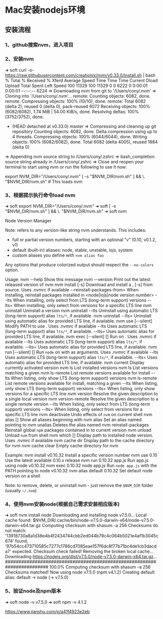 # Mac安装nodejs环境
## 安装流程
### 1、github搜索nvm，进入项目

### 2、安装nvm

➜  soft curl -o- https://raw.githubusercontent.com/creationix/nvm/v0.33.0/install.sh | bash
  % Total    % Received % Xferd  Average Speed   Time    Time     Time  Current
                                 Dload  Upload   Total   Spent    Left  Speed
100 11329  100 11329    0     0   6222      0  0:00:01  0:00:01 --:--:--  6224
=> Downloading nvm from git to '/Users/cony/.nvm'
=> Cloning into '/Users/cony/.nvm'...
remote: Counting objects: 6082, done.
remote: Compressing objects: 100% (10/10), done.
remote: Total 6082 (delta 2), reused 0 (delta 0), pack-reused 6072
Receiving objects: 100% (6082/6082), 1.74 MiB | 54.00 KiB/s, done.
Resolving deltas: 100% (3752/3752), done.
* (HEAD detached at v0.33.0)
  master
=> Compressing and cleaning up git repository
Counting objects: 6082, done.
Delta compression using up to 4 threads.
Compressing objects: 100% (6044/6044), done.
Writing objects: 100% (6082/6082), done.
Total 6082 (delta 4005), reused 1884 (delta 0)

=> Appending nvm source string to /Users/cony/.zshrc
=> bash_completion source string already in /Users/cony/.zshrc
=> Close and reopen your terminal to start using nvm or run the following to use it now:

export NVM_DIR="/Users/cony/.nvm"
[ -s "$NVM_DIR/nvm.sh" ] && \. "$NVM_DIR/nvm.sh"  # This loads nvm

### 3、根据提示执行命令load nvm

➜  soft export NVM_DIR="/Users/cony/.nvm"
➜  soft [ -s "$NVM_DIR/nvm.sh" ] && \. "$NVM_DIR/nvm.sh"
➜  soft nvm

Node Version Manager

Note: <version> refers to any version-like string nvm understands. This includes:
  - full or partial version numbers, starting with an optional "v" (0.10, v0.1.2, v1)
  - default (built-in) aliases: node, stable, unstable, iojs, system
  - custom aliases you define with `nvm alias foo`

 Any options that produce colorized output should respect the `--no-colors` option.

Usage:
  nvm --help                                Show this message
  nvm --version                             Print out the latest released version of nvm
  nvm install [-s] <version>                Download and install a <version>, [-s] from source. Uses .nvmrc if available
    --reinstall-packages-from=<version>     When installing, reinstall packages installed in <node|iojs|node version number>
    --lts                                   When installing, only select from LTS (long-term support) versions
    --lts=<LTS name>                        When installing, only select from versions for a specific LTS line
  nvm uninstall <version>                   Uninstall a version
  nvm uninstall --lts                       Uninstall using automatic LTS (long-term support) alias `lts/*`, if available.
  nvm uninstall --lts=<LTS name>            Uninstall using automatic alias for provided LTS line, if available.
  nvm use [--silent] <version>              Modify PATH to use <version>. Uses .nvmrc if available
    --lts                                   Uses automatic LTS (long-term support) alias `lts/*`, if available.
    --lts=<LTS name>                        Uses automatic alias for provided LTS line, if available.
  nvm exec [--silent] <version> [<command>] Run <command> on <version>. Uses .nvmrc if available
    --lts                                   Uses automatic LTS (long-term support) alias `lts/*`, if available.
    --lts=<LTS name>                        Uses automatic alias for provided LTS line, if available.
  nvm run [--silent] <version> [<args>]     Run `node` on <version> with <args> as arguments. Uses .nvmrc if available
    --lts                                   Uses automatic LTS (long-term support) alias `lts/*`, if available.
    --lts=<LTS name>                        Uses automatic alias for provided LTS line, if available.
  nvm current                               Display currently activated version
  nvm ls                                    List installed versions
  nvm ls <version>                          List versions matching a given <version>
  nvm ls-remote                             List remote versions available for install
    --lts                                   When listing, only show LTS (long-term support) versions
  nvm ls-remote <version>                   List remote versions available for install, matching a given <version>
    --lts                                   When listing, only show LTS (long-term support) versions
    --lts=<LTS name>                        When listing, only show versions for a specific LTS line
  nvm version <version>                     Resolve the given description to a single local version
  nvm version-remote <version>              Resolve the given description to a single remote version
    --lts                                   When listing, only select from LTS (long-term support) versions
    --lts=<LTS name>                        When listing, only select from versions for a specific LTS line
  nvm deactivate                            Undo effects of `nvm` on current shell
  nvm alias [<pattern>]                     Show all aliases beginning with <pattern>
  nvm alias <name> <version>                Set an alias named <name> pointing to <version>
  nvm unalias <name>                        Deletes the alias named <name>
  nvm reinstall-packages <version>          Reinstall global `npm` packages contained in <version> to current version
  nvm unload                                Unload `nvm` from shell
  nvm which [<version>]                     Display path to installed node version. Uses .nvmrc if available
  nvm cache dir                             Display path to the cache directory for nvm
  nvm cache clear                           Empty cache directory for nvm

Example:
  nvm install v0.10.32                  Install a specific version number
  nvm use 0.10                          Use the latest available 0.10.x release
  nvm run 0.10.32 app.js                Run app.js using node v0.10.32
  nvm exec 0.10.32 node app.js          Run `node app.js` with the PATH pointing to node v0.10.32
  nvm alias default 0.10.32             Set default node version on a shell

Note:
  to remove, delete, or uninstall nvm - just remove the `$NVM_DIR` folder (usually `~/.nvm`)
  
### 4、使用nvm安装node(根据自己需求安装相应版本)

➜  soft nvm install node
Downloading and installing node v7.5.0...
Local cache found: $NVM_DIR/.cache/bin/node-v7.5.0-darwin-x64/node-v7.5.0-darwin-x64.tar.gz
Computing checksum with shasum -a 256
Checksums do not match: '13918730a8a1d38e4b4f2434744cbb2ed044b79c4c064b5021e4af1b3045c674' found, '97b54cc473710585c7277c1786cd7085eae157f6dc8f77b71bc4de1cb3dacda7' expected.
Checksum check failed!
Removing the broken local cache...
Downloading https://nodejs.org/dist/v7.5.0/node-v7.5.0-darwin-x64.tar.gz...
######################################################################## 100.0%
Computing checksum with shasum -a 256
Checksums matched!
Now using node v7.5.0 (npm v4.1.2)
Creating default alias: default -> node (-> v7.5.0)

### 5、验证node及npm版本

➜  soft node -v
v7.5.0
➜  soft npm -v
4.1.2


https://www.jianshu.com/p/a41f4923e2eb
